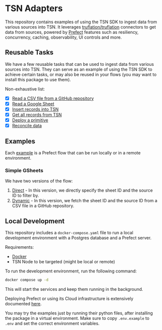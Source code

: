 # TSN Adapters
 
This repository contains examples of using the TSN SDK to ingest data from various sources into TSN. It leverages [truflation/truflation](https://github.com/truflation/truflation) connectors to get data from sources, powered by [Prefect](https://www.prefect.io/) features such as resiliency, concurrency, caching, observability, UI controls and more.

## Reusable Tasks

We have a few reusable tasks that can be used to ingest data from various sources into TSN. They can serve as an example of using the TSN SDK to achieve certain tasks, or may also be reused in your flows (you may want to install this package to use them).

Non-exhaustive list:

- [x] [Read a CSV file from a GitHub repository](tsn_adapters/tasks/github.py)
- [x] [Read a Google Sheet](tsn_adapters/tasks/gsheet.py)
- [x] [Insert records into TSN](tsn_adapters/tasks/tsn.py)
- [x] [Get all records from TSN](tsn_adapters/tasks/tsn.py)
- [x] [Deploy a primitive](tsn_adapters/tasks/tsn.py)
- [x] [Reconcile data](tsn_adapters/tasks/data_manipulation.py)

## Examples

Each [example](src/examples) is a Prefect flow that can be run locally or in a remote environment.

### Simple GSheets

We have two versions of the flow:

1. [Direct](src/examples/gsheets/direct/direct_flow.py) - In this version, we directly specify the sheet ID and the source ID to filter by.
2. [Dynamic](src/examples/gsheets/dynamic/dynamic_flow.py) - In this version, we fetch the sheet ID and the source ID from a CSV file in a GitHub repository.

## Local Development

This repository includes a `docker-compose.yaml` file to run a local development environment with a Postgres database and a Prefect server.

Requirements:
- [Docker](https://docs.docker.com/get-docker/)
- TSN Node to be targeted (might be local or remote)

To run the development environment, run the following command:

```bash
docker compose up -d
```

This will start the services and keep them running in the background.

Deploying Prefect or using its Cloud infrastructure is extensively documented [here](https://docs.prefect.io/3.0/deploy/index).

You may try the examples just by running their python files, after installing the package in a virtual environment. Make sure to copy `.env.example` to `.env` and set the correct environment variables.

